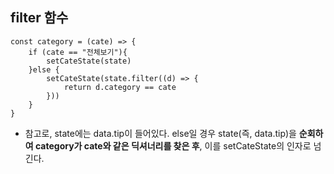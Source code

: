 ## filter 함수
```
const category = (cate) => {
    if (cate == "전체보기"){
        setCateState(state)
    }else {
        setCateState(state.filter((d) => {
            return d.category == cate
        }))
    }
}
```
- 참고로, state에는 data.tip이 들어있다. else일 경우 state(즉, data.tip)을 **순회하여 category가 cate와 같은 딕셔너리를 찾은 후**, 이를 setCateState의 인자로 넘긴다.<br>


